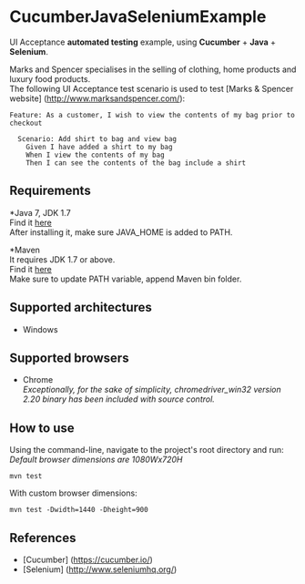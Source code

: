 # CucumberJavaSeleniumExample
UI Acceptance **automated testing** example, using **Cucumber** + **Java** + **Selenium**.

Marks and Spencer specialises in the selling of clothing, home products and luxury food products.  
The following UI Acceptance test scenario is used to test [Marks & Spencer website] (http://www.marksandspencer.com/):
```
Feature: As a customer, I wish to view the contents of my bag prior to checkout

  Scenario: Add shirt to bag and view bag
    Given I have added a shirt to my bag
    When I view the contents of my bag
    Then I can see the contents of the bag include a shirt
```

## Requirements
*Java 7, JDK 1.7  
Find it [here](http://www.oracle.com/technetwork/java/javase/downloads/jdk7-downloads-1880260.html)  
After installing it, make sure JAVA_HOME is added to PATH.  

*Maven  
It requires JDK 1.7 or above.  
Find it [here](https://maven.apache.org/download.cgi)  
Make sure to update PATH variable, append Maven bin folder.

## Supported architectures
* Windows

## Supported browsers
* Chrome  
*Exceptionally, for the sake of simplicity, chromedriver_win32 version 2.20 binary has been included with source control.*

## How to use
Using the command-line, navigate to the project's root directory and run:  
*Default browser dimensions are 1080Wx720H*
```
mvn test
```
With custom browser dimensions:
```
mvn test -Dwidth=1440 -Dheight=900
```

## References
* [Cucumber] (https://cucumber.io/)
* [Selenium] (http://www.seleniumhq.org/)
